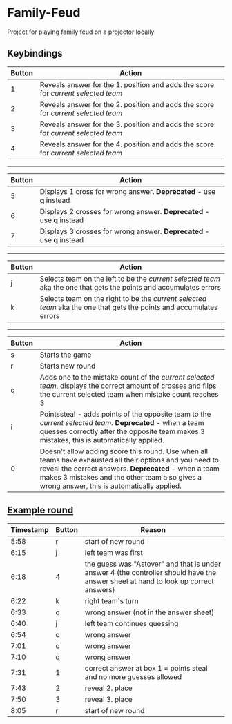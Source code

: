 # Family-Feud
Project for playing family feud on a projector locally

## Keybindings

Button | Action
 --- | ---
1 | Reveals answer for the 1. position and adds the score for *current selected team*
2 | Reveals answer for the 2. position and adds the score for *current selected team*
3 | Reveals answer for the 3. position and adds the score for *current selected team*
4 | Reveals answer for the 4. position and adds the score for *current selected team*

---

Button | Action
 --- | ---
5 | Displays 1 cross for wrong answer. **Deprecated** - use **q** instead
6 | Displays 2 crosses for wrong answer. **Deprecated** - use **q** instead
7 | Displays 3 crosses for wrong answer. **Deprecated** - use **q** instead


---

Button | Action
 --- | ---
j | Selects team on the left to be the *current selected team* aka the one that gets the points and accumulates errors
k | Selects team on the right to be the *current selected team* aka the one that gets the points and accumulates errors


---

Button | Action
 --- | ---
s | Starts the game
r | Starts new round
q | Adds one to the mistake count of the *current selected team*, displays the correct amount of crosses and flips the current selected team when mistake count reaches 3
i | Pointssteal - adds points of the opposite team to the *current selected team*. **Deprecated** - when a team quesses correctly after the opposite team makes 3 mistakes, this is automatically applied. 
0 | Doesn't allow adding score this round. Use when all teams have exhausted all their options and you need to reveal the correct answers. **Deprecated** - when a team makes 3 mistakes and the other team also gives a wrong answer, this is automatically applied.

## [Example round](https://youtu.be/qCEDfP0quNU?t=6m5s)
Timestamp | Button | Reason
--- | --- | ---
5:58 | r | start of new round
6:15 | j | left team was first
6:18 | 4 | the guess was "Astover" and that is under answer 4 (the controller should have the answer sheet at hand to look up correct answers) 
6:22 | k | right team's turn
6:33 | q | wrong answer (not in the answer sheet)
6:40 | j | left team continues quessing
6:54 | q | wrong answer
7:01 | q | wrong answer
7:10 | q | wrong answer
7:31 | 1 | correct answer at box 1 = points steal and no more guesses allowed
7:43 | 2 | reveal 2. place
7:50 | 3 | reveal 3. place
8:05 | r | start of new round




